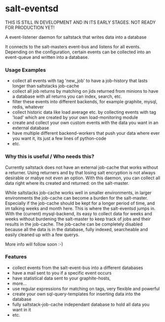 # salt-eventsd

THIS IS STILL IN DEVELOPMENT AND IN ITS EARLY STAGES. NOT READY FOR PRODUCTION YET!

A event-listener daemon for saltstack that writes data into a database

It connects to the salt-masters event-bus and listens for all events. Depending on the configuration,
certain events can be collected into an event-queue and written into a database. 


### Usage Examples
- collect all events with tag 'new_job' to have a job-history that lasts longer than saltstacks job-cache
- collect all job returns by matching on jids returned from minions to have a database with all returns you can index, search, etc.
- filter these events into different backends, for example graphite, mysql, redis, whatever
- collect historic data like load average etc. by collecting events with tag 'load' which are created by your own load-monitoring module
- create and collect your own custom events with the data you want in an external database
- have multiple different backend-workers that push your data where ever you want it, its just a few lines of python-code
- etc.

### Why this is useful / Who needs this?
Currently saltstack does not have an external job-cache that works without a returner. Using returners and by that losing salt encryption
is not always desirable or mabye not even an option. With this daemon, you can collect all data right where its created and returned: on the salt-master.

While saltstacks job-cache works well in smaller environments, in larger environments the job-cache can become a burden for the salt-master. Especially
if the job-cache should be kept for a longer period of time, and im talking weeks and month here. This is where the salt-eventsd jumps in. With the
(current) mysql-backend, its easy to collect data for weeks and weeks without burdening the salt-master to keep track of jobs and their results in the
job-cache. The job-cache can be completely disabled because all the data is in the database, fully indexed, searcheable and easily cleaned up with a 
few querys.

More info will follow soon :-)

### Features
- collect events from the salt-event-bus into a different databases
- have a mail sent to you if a specific event occurs
- have statistical data sent to your graphite-hosts,
- more...
- use regular expressions for matching on tags, very flexible and powerful
- create your own sql-query-templates for inserting data into the database 
- fully saltstack-job-cache independant database to hold all data you want in it
- etc.


